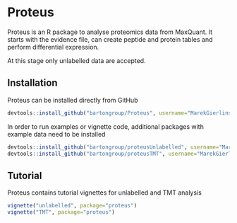 # Proteus

Proteus is an R package to analyse proteomics data from MaxQuant. It starts with the evidence file, can create peptide and protein tables and perform differential expression.

At this stage only unlabelled data are accepted.

## Installation

Proteus can be installed directly from GitHub

```r
devtools::install_github("bartongroup/Proteus", username="MarekGierlinski", auth_token = "7f457d5e442ac05d675c8de77ac6c7bea696d32e")
```

In order to run examples or vignette code, additional packages with example data need to be installed

```r
devtools::install_github("bartongroup/proteusUnlabelled", username="MarekGierlinski", auth_token = "7f457d5e442ac05d675c8de77ac6c7bea696d32e")
devtools::install_github("bartongroup/proteusTMT", username="MarekGierlinski", auth_token = "7f457d5e442ac05d675c8de77ac6c7bea696d32e")
```


## Tutorial

Proteus contains tutorial vignettes for unlabelled and TMT analysis

```r
vignette("unlabelled", package="proteus")
vignette("TMT", package="proteus")
```

